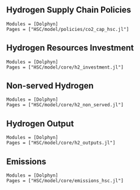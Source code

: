 ## Hydrogen Supply Chain Policies
```@autodocs
Modules = [Dolphyn]
Pages = ["HSC/model/policies/co2_cap_hsc.jl"]
```

## Hydrogen Resources Investment
```@autodocs
Modules = [Dolphyn]
Pages = ["HSC/model/core/h2_investment.jl"]
```

## Non-served Hydrogen
```@autodocs
Modules = [Dolphyn]
Pages = ["HSC/model/core/h2_non_served.jl"]
```

## Hydrogen Output
```@autodocs
Modules = [Dolphyn]
Pages = ["HSC/model/core/h2_outputs.jl"]
```

## Emissions
```@autodocs
Modules = [Dolphyn]
Pages = ["HSC/model/core/emissions_hsc.jl"]
```